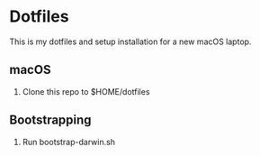 Dotfiles
========

This is my dotfiles and setup installation for a new macOS laptop.

macOS
-----

1. Clone this repo to $HOME/dotfiles

Bootstrapping
-------------

1. Run bootstrap-darwin.sh
